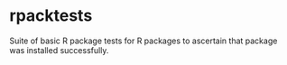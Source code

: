 # rpacktests
Suite of basic R package tests for R packages to ascertain that package was installed successfully.

